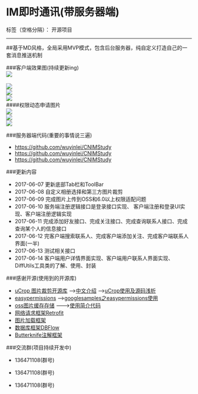 # IM即时通讯(带服务器端)

标签（空格分隔）： 开源项目

---

##基于MD风格，全局采用MVP模式，包含后台服务器，纯自定义打造自己的一套消息推送机制

###客户端效果图(持续更新ing)
<br>
![](http://ww1.sinaimg.cn/mw690/006jcGvzly1fgcfacu2bhj30u01hcgrx.jpg)
<br>
<br>
![](http://ww1.sinaimg.cn/mw690/006jcGvzgy1fglkyzu79zj30u01hc17a.jpg)
<br>
![](http://ww1.sinaimg.cn/mw690/006jcGvzgy1fglkzc9qr3j30u01hc7j0.jpg)
<br>
![](http://ww1.sinaimg.cn/mw690/006jcGvzly1fgcfawlqrwj30u01hcjy2.jpg)
<br>
####权限动态申请图片
<br>
![](http://ww1.sinaimg.cn/mw690/006jcGvzly1fgesec8042j30u01hctb4.jpg)
<br>
![](http://ww1.sinaimg.cn/mw690/006jcGvzgy1fglklwcf7nj30u01hcdty.jpg)
<br>
![](http://ww1.sinaimg.cn/mw690/006jcGvzgy1fglko8gpe8j30u01hcteb.jpg)

###服务器端代码(重要的事情说三遍)
* https://github.com/wuyinlei/CNIMStudy
* https://github.com/wuyinlei/CNIMStudy
* https://github.com/wuyinlei/CNIMStudy


###更新内容
* 2017-06-07 更新底部Tab栏和ToolBar
* 2017-06-08 自定义相册选择和第三方图片裁剪
* 2017-06-09 完成图片上传到OSS和6.0以上权限适配问题
* 2017-06-10 服务端注册逻辑接口是登录接口实现、 客户端注册和登录UI实现、客户端注册逻辑实现
* 2017-06-11 完成添加好友接口、完成关注接口、完成查询联系人接口、完成查询某个人的信息接口
* 2017-06-12 完客户端搜索联系人、完成客户端添加关注、完成客户端联系人界面(一半)
* 2017-06-13 测试相关接口
* 2017-06-14 客户端用户详情界面实现、客户端用户联系人界面实现、DiffUtils工具类的了解、使用、封装

###感谢开源(使用到的开源库)
* [uCrop  图片裁剪开源库][1]   -->[中文介绍][2] -->[uCrop使用及源码浅析][3]  
* [easypermissions][4]  -->[googlesamples之easypermissions使用][5]
* [oss图片缓存存储][6]  --->[使用简介代码][7]
* [网络请求框架Retrofit][8]
* [图片加载框架][9]
* [数据库框架DBFlow][10]
* [Butterknife注解框架][11]

###交流群(项目持续开发中)
* 136471108(群号)
* 136471108(群号)
* 136471108(群号)


  [1]: https://github.com/Yalantis/uCrop
  [2]: http://www.jianshu.com/p/523e77a10321
  [3]: http://wuxiaolong.me/2016/06/20/uCrop/#comments
  [4]: https://github.com/googlesamples/easypermissions
  [5]: http://wuxiaolong.me/2017/03/07/easypermissions/
  [6]: https://intl.aliyun.com/zh/product/oss
  [7]: https://github.com/wuyinlei/CNIm4Android/blob/master/factory/src/main/java/com/mingchu/factory/net/UploadHelper.java
  [8]: https://github.com/square/retrofit
  [9]: https://github.com/bumptech/glide
  [10]: https://github.com/Raizlabs/DBFlow
  [11]: https://github.com/JakeWharton/butterknife
